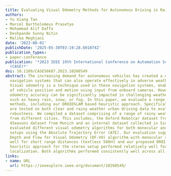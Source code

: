 ```yaml
---
title: Evaluating Visual Odometry Methods for Autonomous Driving in Rain
authors:
- Yu Xiang Tan
- Marcel Bartholomeus Prasetyo
- Mohammad Alif Daffa
- Deshpande Sunny Nitin
- Malika Meghjani
date: '2023-08-01'
publishDate: '2025-05-30T03:19:28.601074Z'
publication_types:
- paper-conference
publication: '*2023 IEEE 19th International Conference on Automation Science and Engineering
  (CASE)*'
doi: 10.1109/CASE56687.2023.10260549
abstract: The increasing demand for autonomous vehicles has created a need for robust
  navigation systems that can also operate effectively in adverse weather conditions.
  Visual odometry is a technique used in these navigation systems, enabling the estimation
  of vehicle position and motion using input from onboard cameras. However, visual
  odometry accuracy can be significantly impacted in challenging weather conditions,
  such as heavy rain, snow, or fog. In this paper, we evaluate a range of visual odometry
  methods, including our DROIDSLAM based heuristic approach. Specifically, these algorithms
  are tested on both clear and rainy weather urban driving data to evaluate their
  robustness. We compiled a dataset comprising of a range of rainy weather conditions
  from different cities. This includes, the Oxford Robotcar dataset from Oxford, the
  4Seasons dataset from Munich and an internal dataset collected in Singapore. We
  evaluated different visual odometry algorithms for both monocular and stereo camera
  setups using the Absolute Trajectory Error (ATE). Our evaluation suggests that the
  Depth and Flow for Visual Odometry (DF-VO) algorithm with monocular setup worked
  well for short range distances (textless 500𝑚) and our proposed DROID-SLAM based
  heuristic approach for the stereo setup performed relatively well for long-term
  localization. Both algorithms performed consistently well across all rain conditions.
links:
- name: URL
  url: https://ieeexplore.ieee.org/document/10260549/
---
```

